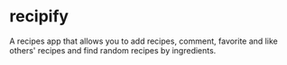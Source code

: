 # recipify
A recipes app that allows you to add recipes, comment, favorite and like others' recipes and find random recipes by ingredients.
